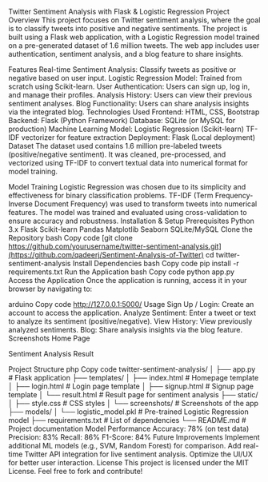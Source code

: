 Twitter Sentiment Analysis with Flask & Logistic Regression
Project Overview
This project focuses on Twitter sentiment analysis, where the goal is to classify tweets into positive and negative sentiments. The project is built using a Flask web application, with a Logistic Regression model trained on a pre-generated dataset of 1.6 million tweets. The web app includes user authentication, sentiment analysis, and a blog feature to share insights.

Features
Real-time Sentiment Analysis: Classify tweets as positive or negative based on user input.
Logistic Regression Model: Trained from scratch using Scikit-learn.
User Authentication: Users can sign up, log in, and manage their profiles.
Analysis History: Users can view their previous sentiment analyses.
Blog Functionality: Users can share analysis insights via the integrated blog.
Technologies Used
Frontend:
HTML, CSS, Bootstrap
Backend:
Flask (Python Framework)
Database:
SQLite (or MySQL for production)
Machine Learning Model:
Logistic Regression (Scikit-learn)
TF-IDF vectorizer for feature extraction
Deployment:
Flask (Local deployment)
Dataset
The dataset used contains 1.6 million pre-labeled tweets (positive/negative sentiment). It was cleaned, pre-processed, and vectorized using TF-IDF to convert textual data into numerical format for model training.

Model Training
Logistic Regression was chosen due to its simplicity and effectiveness for binary classification problems.
TF-IDF (Term Frequency-Inverse Document Frequency) was used to transform tweets into numerical features.
The model was trained and evaluated using cross-validation to ensure accuracy and robustness.
Installation & Setup
Prerequisites
Python 3.x
Flask
Scikit-learn
Pandas
Matplotlib
Seaborn
SQLite/MySQL
Clone the Repository
bash
Copy code
[git clone https://github.com/yourusername/twitter-sentiment-analysis.git](https://github.com/qadeerj/Sentiment-Analysis-of-Twitter)
cd twitter-sentiment-analysis
Install Dependencies
bash
Copy code
pip install -r requirements.txt
Run the Application
bash
Copy code
python app.py
Access the Application
Once the application is running, access it in your browser by navigating to:

arduino
Copy code
http://127.0.0.1:5000/
Usage
Sign Up / Login: Create an account to access the application.
Analyze Sentiment: Enter a tweet or text to analyze its sentiment (positive/negative).
View History: View previously analyzed sentiments.
Blog: Share analysis insights via the blog feature.
Screenshots
Home Page

Sentiment Analysis Result

Project Structure
php
Copy code
twitter-sentiment-analysis/
│
├── app.py                     # Flask application
├── templates/
│   ├── index.html              # Homepage template
│   ├── login.html              # Login page template
│   ├── signup.html             # Signup page template
│   └── result.html             # Result page for sentiment analysis
├── static/
│   ├── style.css               # CSS styles
│   └── screenshots/            # Screenshots of the app
├── models/
│   └── logistic_model.pkl      # Pre-trained Logistic Regression model
├── requirements.txt            # List of dependencies
└── README.md                   # Project documentation
Model Performance
Accuracy: 78% (on test data)
Precision: 83%
Recall: 86%
F1-Score: 84%
Future Improvements
Implement additional ML models (e.g., SVM, Random Forest) for comparison.
Add real-time Twitter API integration for live sentiment analysis.
Optimize the UI/UX for better user interaction.
License
This project is licensed under the MIT License. Feel free to fork and contribute!

